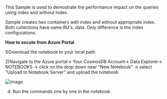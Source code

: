 This Sample is used to demostrate the performance impact on the queries using index and without index.

Sample creates two containers with index and without appropriate index. 
Both collections have same RU's, data. Only difference is the index configurations.

**How to excute from Azure Portal**

1)Download the notebook to your local path.

2)Navigate to the Azure portal-> Your CosmosDB Account-> Data Explorer-> NOTEBOOKS -> 
click on the drop down near "New Notebook" -> select "Upload to Notebook Server" and upload the notebook

![image](https://user-images.githubusercontent.com/30879302/225349962-622dce95-3b7b-4a38-80fb-227a3ebce6b1.png)


4) Run the commands one by one in the notebook. 
